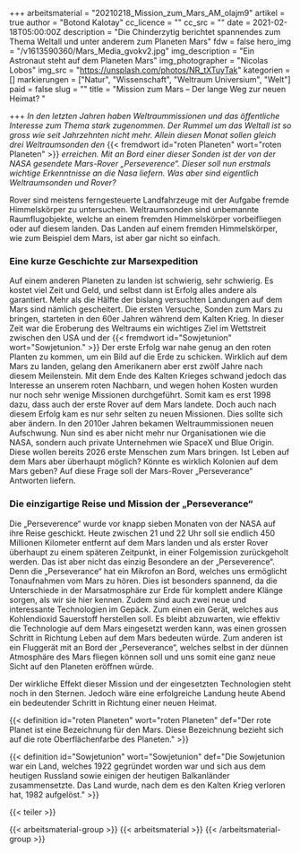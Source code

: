 +++
arbeitsmaterial = "20210218_Mission_zum_Mars_AM_olajm9"
artikel = true
author = "Botond Kalotay"
cc_licence = ""
cc_src = ""
date = 2021-02-18T05:00:00Z
description = "Die Chinderzytig berichtet spannendes zum Thema Weltall und unter anderem zum Planeten Mars"
fdw = false
hero_img = "/v1613590360/Mars_Media_gvokv2.jpg"
img_description = "Ein Astronaut steht auf dem Planeten Mars"
img_photographer = "Nicolas Lobos"
img_src = "https://unsplash.com/photos/NR_tXTuyTak"
kategorien = []
markierungen = ["Natur", "Wissenschaft", "Weltraum Universium", "Welt"]
paid = false
slug = ""
title = "Mission zum Mars – Der lange Weg zur neuen Heimat? "

+++
_In den letzten Jahren haben Weltraummissionen und das öffentliche Interesse zum Thema stark zugenommen. Der Rummel um das Weltall ist so gross wie seit Jahrzehnten nicht mehr. Allein diesen Monat sollen gleich drei Weltraumsonden den_ {{< fremdwort id="roten Planeten" wort="roten Planeten" >}} _erreichen. Mit an Bord einer dieser Sonden ist der von der NASA gesendete Mars-Rover „Perseverence“. Dieser soll nun erstmals wichtige Erkenntnisse an die Nasa liefern. Was aber sind eigentlich Weltraumsonden und Rover?_

Rover sind meistens ferngesteuerte Landfahrzeuge mit der Aufgabe fremde Himmelskörper zu untersuchen. Weltraumsonden sind unbemannte Raumflugobjekte, welche an einem fremden Himmelskörper vorbeifliegen oder auf diesem landen. Das Landen auf einem fremden Himmelskörper, wie zum Beispiel dem Mars, ist aber gar nicht so einfach.

### Eine kurze Geschichte zur Marsexpedition

Auf einem anderen Planeten zu landen ist schwierig, sehr schwierig. Es kostet viel Zeit und Geld, und selbst dann ist Erfolg alles andere als garantiert. Mehr als die Hälfte der bislang versuchten Landungen auf dem Mars sind nämlich gescheitert. Die ersten Versuche, Sonden zum Mars zu bringen, starteten in den 60er Jahren während dem Kalten Krieg. In dieser Zeit war die Eroberung des Weltraums ein wichtiges Ziel im Wettstreit zwischen den USA und der {{< fremdwort id="Sowjetunion" wort="Sowjetunion." >}} Der erste Erfolg war nahe genug an den roten Planten zu kommen, um ein Bild auf die Erde zu schicken. Wirklich auf dem Mars zu landen, gelang den Amerikanern aber erst zwölf Jahre nach diesem Meilenstein. Mit dem Ende des Kalten Krieges schwand jedoch das Interesse an unserem roten Nachbarn, und wegen hohen Kosten wurden nur noch sehr wenige Missionen durchgeführt. Somit kam es erst 1998 dazu, dass auch der erste Rover auf dem Mars landete. Doch auch nach diesem Erfolg kam es nur sehr selten zu neuen Missionen. Dies sollte sich aber ändern. In den 2010er Jahren bekamen Weltraummissionen neuen Aufschwung. Nun sind es aber nicht mehr nur Organisationen wie die NASA, sondern auch private Unternehmen wie SpaceX und Blue Origin. Diese wollen bereits 2026 erste Menschen zum Mars bringen. Ist Leben auf dem Mars aber überhaupt möglich? Könnte es wirklich Kolonien auf dem Mars geben? Auf diese Frage soll der Mars-Rover „Perseverance“ Antworten liefern.

### Die einzigartige Reise und Mission der „Perseverance“

Die „Perseverence“ wurde vor knapp sieben Monaten von der NASA auf ihre Reise geschickt. Heute zwischen 21 und 22 Uhr soll sie endlich 450 Millionen Kilometer entfernt auf dem Mars landen und als erster Rover überhaupt zu einem späteren Zeitpunkt, in einer Folgemission zurückgeholt werden. Das ist aber nicht das einzig Besondere an der „Perseverence“. Denn die „Perseverance“ hat ein Mikrofon an Bord, welches uns ermöglicht Tonaufnahmen vom Mars zu hören. Dies ist besonders spannend, da die Unterschiede in der Marsatmosphäre zur Erde für komplett andere Klänge sorgen, als wir sie hier kennen. Zudem sind auch zwei neue und interessante Technologien im Gepäck. Zum einen ein Gerät, welches aus Kohlendioxid Sauerstoff herstellen soll. Es bleibt abzuwarten, wie effektiv die Technologie auf dem Mars eingesetzt werden kann, was einen grossen Schritt in Richtung Leben auf dem Mars bedeuten würde. Zum anderen ist ein Fluggerät mit an Bord der „Perseverance“, welches selbst in der dünnen Atmosphäre des Mars fliegen können soll und uns somit eine ganz neue Sicht auf den Planeten eröffnen würde.

Der wirkliche Effekt dieser Mission und der eingesetzten Technologien steht noch in den Sternen. Jedoch wäre eine erfolgreiche Landung heute Abend ein bedeutender Schritt in Richtung einer neuen Heimat.

{{< definition id="roten Planeten" wort="roten Planeten" def="Der rote Planet ist eine Bezeichnung für den Mars. Diese Bezeichnung bezieht sich auf die rote Oberflächenfarbe des Planeten." >}}

{{< definition id="Sowjetunion" wort="Sowjetunion" def="Die Sowjetunion war ein Land, welches 1922 gegründet worden war und sich aus dem heutigen Russland sowie einigen der heutigen Balkanländer zusammensetzte. Das Land wurde, nach dem es den Kalten Krieg verloren hat, 1982 aufgelöst." >}}

{{< teiler >}}

{{< arbeitsmaterial-group >}}
{{< arbeitsmaterial >}}
{{< /arbeitsmaterial-group >}}
